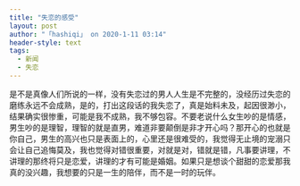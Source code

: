 ```yaml
---
title: "失恋的感受"
layout: post
author: "「hashiqi」 on 2020-1-11 03:14"
header-style: text
tags:
  - 新闻
  - 失恋
---
```


<head></head>
<body>
 是不是真像人们所说的一样，没有失恋过的男人人生是不完整的，没经历过失恋的磨练永远不会成熟，是的，打出这段话的我失恋了，真是始料未及，起因很渺小，结果确实很惨重，可能是我不成熟，我不够包容。不要老说什么女生吵的是情感，男生吵的是理智，理智的就是直男，难道非要颠倒是非才开心吗？那开心的也就是你自己，男生的高兴也只是表面上的，心里还是很难受的，我觉得无止境的宠溺只会让自己追悔莫及，我也觉得对错很重要，对就是对，错就是错，凡事要讲理，不讲理的那终将只是恋爱，讲理的才有可能是婚姻。如果只是想谈个甜甜的恋爱那我真的没兴趣，我想要的只是一生的陪伴，而不是一时的玩伴。
 <br> 
 <br>
</body>


